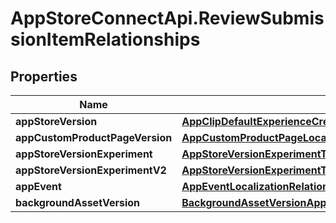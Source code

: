 # AppStoreConnectApi.ReviewSubmissionItemRelationships

## Properties

Name | Type | Description | Notes
------------ | ------------- | ------------- | -------------
**appStoreVersion** | [**AppClipDefaultExperienceCreateRequestDataRelationshipsReleaseWithAppStoreVersion**](AppClipDefaultExperienceCreateRequestDataRelationshipsReleaseWithAppStoreVersion.md) |  | [optional] 
**appCustomProductPageVersion** | [**AppCustomProductPageLocalizationRelationshipsAppCustomProductPageVersion**](AppCustomProductPageLocalizationRelationshipsAppCustomProductPageVersion.md) |  | [optional] 
**appStoreVersionExperiment** | [**AppStoreVersionExperimentTreatmentRelationshipsAppStoreVersionExperiment**](AppStoreVersionExperimentTreatmentRelationshipsAppStoreVersionExperiment.md) |  | [optional] 
**appStoreVersionExperimentV2** | [**AppStoreVersionExperimentTreatmentRelationshipsAppStoreVersionExperiment**](AppStoreVersionExperimentTreatmentRelationshipsAppStoreVersionExperiment.md) |  | [optional] 
**appEvent** | [**AppEventLocalizationRelationshipsAppEvent**](AppEventLocalizationRelationshipsAppEvent.md) |  | [optional] 
**backgroundAssetVersion** | [**BackgroundAssetVersionAppStoreReleaseRelationshipsBackgroundAssetVersion**](BackgroundAssetVersionAppStoreReleaseRelationshipsBackgroundAssetVersion.md) |  | [optional] 


